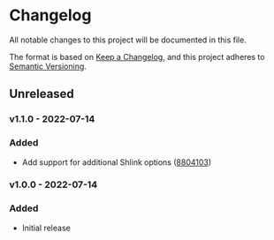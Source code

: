 # Changelog

All notable changes to this project will be documented in this file.

The format is based on [Keep a Changelog](https://keepachangelog.com), and this project adheres to [Semantic Versioning](https://semver.org).

## Unreleased

### v1.1.0 - 2022-07-14

### Added
- Add support for additional Shlink options ([8804103](https://github.com/owenvoke/alfred-shlink/commit/8804103ff7efe323f966ccbff3d3bfe737452aad))

### v1.0.0 - 2022-07-14

### Added
- Initial release
